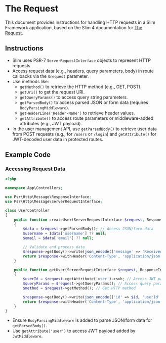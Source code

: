 # The Request

This document provides instructions for handling HTTP requests in a Slim Framework application, based on the Slim 4 documentation for [The Request](#/docs/v4/objects/request.html).

## Instructions

- Slim uses PSR-7 `ServerRequestInterface` objects to represent HTTP requests.
- Access request data (e.g., headers, query parameters, body) in route callbacks via the `$request` parameter.
- Use methods like:
  - `getMethod()` to retrieve the HTTP method (e.g., GET, POST).
  - `getUri()` to get the request URI.
  - `getQueryParams()` to access query string parameters.
  - `getParsedBody()` to access parsed JSON or form data (requires `BodyParsingMiddleware`).
  - `getHeaderLine('Header-Name')` to retrieve header values.
  - `getAttribute()` to access route parameters or middleware-added attributes (e.g., JWT payload).
- In the user management API, use `getParsedBody()` to retrieve user data from POST requests (e.g., for `/users` or `/login`) and `getAttribute()` for JWT-decoded user data in protected routes.

## Example Code

### Accessing Request Data
```php
<?php

namespace App\Controllers;

use Psr\Http\Message\ResponseInterface;
use Psr\Http\Message\ServerRequestInterface;

class UserController
{
    public function createUser(ServerRequestInterface $request, ResponseInterface $response): ResponseInterface
    {
        $data = $request->getParsedBody(); // Access JSON/form data
        $username = $data['username'] ?? null;
        $email = $data['email'] ?? null;

        // Validate and process data
        $response->getBody()->write(json_encode(['message' => "Received user: $username"]));
        return $response->withHeader('Content-Type', 'application/json')->withStatus(201);
    }

    public function getUser(ServerRequestInterface $request, ResponseInterface $response, string $id): ResponseInterface
    {
        $userId = $request->getAttribute('user')->sub; // Access JWT payload
        $queryParams = $request->getQueryParams(); // Access query parameters
        $method = $request->getMethod(); // Get HTTP method

        $response->getBody()->write(json_encode(['id' => $id, 'userId' => $userId]));
        return $response->withHeader('Content-Type', 'application/json');
    }
}
```

- Ensure `BodyParsingMiddleware` is added to parse JSON/form data for `getParsedBody()`.
- Use `getAttribute('user')` to access JWT payload added by `JwtMiddleware`.